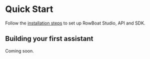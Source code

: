 # Quick Start
Follow the [installation steps](/installation/) to set up RowBoat Studio, API and SDK.

## Building your first assistant

Coming soon.



